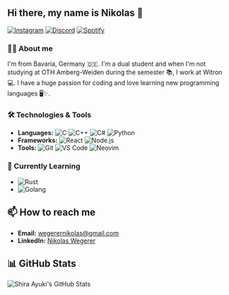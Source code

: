 ## Hi there, my name is Nikolas 👋

[![Instagram](https://img.shields.io/badge/Instagram-E4405F?style=flat&logo=instagram&logoColor=white)](https://www.instagram.com/_niki.2)
[![Discord](https://img.shields.io/badge/Discord-7289DA?style=flat&logo=discord&logoColor=white)](https://discordapp.com/users/446693759065915394)
[![Spotify](https://img.shields.io/badge/Spotify-1DB954?style=flat&logo=spotify&logoColor=white)](https://open.spotify.com/user/1s8gqwg4epf0w4qosiy2zomg7?si=769cd71b3a9b42a3)

### 🙋‍♂️ About me

I'm from Bavaria, Germany 🇩🇪. I'm a dual student and when I'm not studying at OTH Amberg-Weiden during the semester 📚, I work at Witron 💻.
I have a huge passion for coding and love learning new programming languages 🖥️✨.

### 🛠️ Technologies & Tools

- **Languages:** ![C](https://img.shields.io/badge/C-A8B9CC?style=flat&logo=c&logoColor=white) ![C++](https://img.shields.io/badge/C++-00599C?style=flat&logo=c%2B%2B&logoColor=white) ![C#](https://img.shields.io/badge/C%23-239120?style=flat&logo=c-sharp&logoColor=white) ![Python](https://img.shields.io/badge/Python-3776AB?style=flat&logo=python&logoColor=white)
- **Frameworks:** ![React](https://img.shields.io/badge/React-20232A?style=flat&logo=react&logoColor=61DAFB) ![Node.js](https://img.shields.io/badge/Node.js-339933?style=flat&logo=node.js&logoColor=white)
- **Tools:** ![Git](https://img.shields.io/badge/Git-F05032?style=flat&logo=git&logoColor=white) ![VS Code](https://img.shields.io/badge/VS_Code-007ACC?style=flat&logo=visual-studio-code&logoColor=white) ![Neovim](https://img.shields.io/badge/Neovim-57A143?style=flat&logo=neovim&logoColor=white)

### 🌱 Currently Learning

- ![Rust](https://img.shields.io/badge/Rust-000000?style=flat&logo=rust&logoColor=white)
- ![Golang](https://img.shields.io/badge/Go-000000?style=flat&logo=go&logoColor=white)

## 📫 How to reach me

- **Email:** [wegerernikolas@gmail.com](mailto:wegerernikolas@gmail.com)
- **LinkedIn:** [Nikolas Wegerer](https://www.linkedin.com/in/nikolas-wegerer-99a6b3295/)

## 📊 GitHub Stats

![Shira Ayuki's GitHub Stats](https://github-readme-stats.vercel.app/api?username=shiraayuki&show_icons=true&theme=radical)

